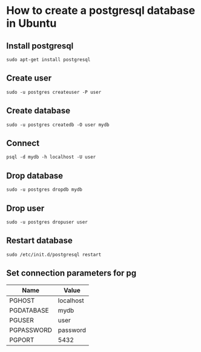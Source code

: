 # How to create a postgresql database in Ubuntu

## Install postgresql
```
sudo apt-get install postgresql
```

## Create user
```
sudo -u postgres createuser -P user
```

## Create database
```
sudo -u postgres createdb -O user mydb
```

## Connect
```
psql -d mydb -h localhost -U user
```

## Drop database
```
sudo -u postgres dropdb mydb
```

## Drop user
```
sudo -u postgres dropuser user
```

## Restart database
```
sudo /etc/init.d/postgresql restart
```

## Set connection parameters for pg
Name | Value
-----------|---------
PGHOST | localhost
PGDATABASE | mydb
PGUSER | user
PGPASSWORD | password
PGPORT | 5432
